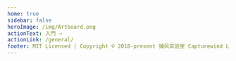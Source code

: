 ```yaml
---
home: true
sidebar: false
heroImage: /img/Artboard.png
actionText: 入門 →
actionLink: /general/
footer: MIT Licensed | Copyright © 2018-present 捕风实验室 Capturewind Laboratory
---
```

